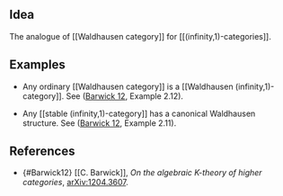 ## Idea

The analogue of [[Waldhausen category]] for [[(infinity,1)-categories]].

## Examples

* Any ordinary [[Waldhausen category]] is a [[Waldhausen (infinity,1)-category]].  See ([Barwick 12](#Barwick12), Example 2.12).

* Any [[stable (infinity,1)-category]] has a canonical Waldhausen structure.  See ([Barwick 12](#Barwick12), Example 2.11).

## References

* {#Barwick12} [[C. Barwick]], _On the algebraic K-theory of higher categories_, [arXiv:1204.3607](http://arxiv.org/abs/1204.3607).